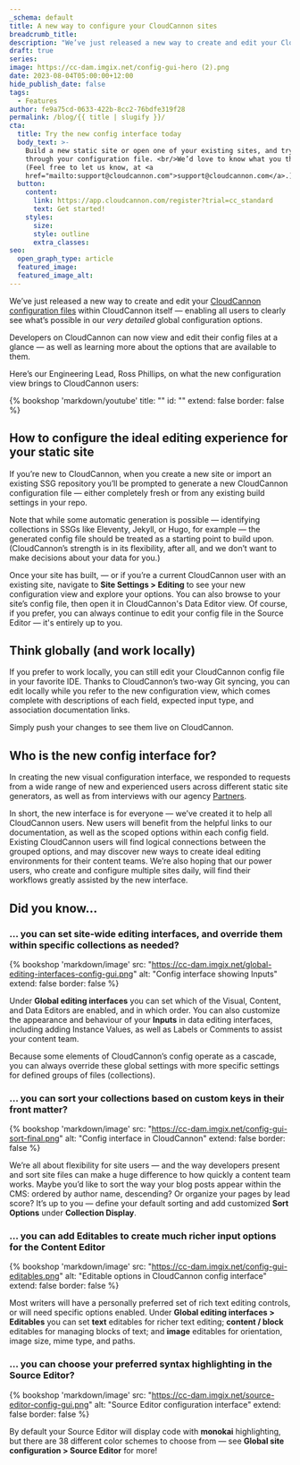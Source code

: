 ```yaml
---
_schema: default
title: A new way to configure your CloudCannon sites
breadcrumb_title:
description: "We’ve just released a new way to create and edit your CloudCannon configuration files within CloudCannon itself\_—\_enabling all users to clearly see what’s possible in our very detailed global configuration options. "
draft: true
series:
image: https://cc-dam.imgix.net/config-gui-hero (2).png
date: 2023-08-04T05:00:00+12:00
hide_publish_date: false
tags:
  - Features
author: fe9a75cd-0633-422b-8cc2-76bdfe319f28
permalink: /blog/{{ title | slugify }}/
cta:
  title: Try the new config interface today
  body_text: >-
    Build a new static site or open one of your existing sites, and try browsing
    through your configuration file. <br/>We’d love to know what you think!
    (Feel free to let us know, at <a
    href="mailto:support@cloudcannon.com">support@cloudcannon.com</a>.)
  button:
    content:
      link: https://app.cloudcannon.com/register?trial=cc_standard
      text: Get started!
    styles:
      size:
      style: outline
      extra_classes:
seo:
  open_graph_type: article
  featured_image:
  featured_image_alt:
---
```

We’ve just released a new way to create and edit your [CloudCannon configuration files](https://cloudcannon.com/documentation/guides/getting-started/configuring-your-cms/) within CloudCannon itself — enabling all users to clearly see what’s possible in our *very detailed* global configuration options.

Developers on CloudCannon can now view and edit their config files at a glance — as well as learning more about the options that are available to them.

Here’s our Engineering Lead, Ross Phillips, on what the new configuration view brings to CloudCannon users:

{% bookshop 'markdown/youtube' title: "" id: "" extend: false border: false %}

## How to configure the ideal editing experience for your static site

If you’re new to CloudCannon, when you create a new site or import an existing SSG repository you’ll be prompted to generate a new CloudCannon configuration file — either completely fresh or from any existing build settings in your repo.

Note that while some automatic generation is possible — identifying collections in SSGs like Eleventy, Jekyll, or Hugo, for example — the generated config file should be treated as a starting point to build upon. (CloudCannon’s strength is in its flexibility, after all, and we don’t want to make decisions about your data for you.)

Once your site has built, — or if you’re a current CloudCannon user with an existing site, navigate to **Site Settings &gt; Editing** to see your new configuration view and explore your options. You can also browse to your site’s config file, then open it in CloudCannon's Data Editor view. Of course, if you prefer, you can always continue to edit your config file in the Source Editor — it's entirely up to you.

## Think globally (and work locally)

If you prefer to work locally, you can still edit your CloudCannon config file in your favorite IDE. Thanks to CloudCannon’s two-way Git syncing, you can edit locally while you refer to the new configuration view, which comes complete with descriptions of each field, expected input type, and association documentation links.

Simply push your changes to see them live on CloudCannon.

## Who is the new config interface for?

In creating the new visual configuration interface, we responded to requests from a wide range of new and experienced users across different static site generators, as well as from interviews with our agency [Partners](https://cloudcannon.com/partner-program/).

In short, the new interface is for everyone — we’ve created it to help all CloudCannon users. New users will benefit from the helpful links to our documentation, as well as the scoped options within each config field. Existing CloudCannon users will find logical connections between the grouped options, and may discover new ways to create ideal editing environments for their content teams. We’re also hoping that our power users, who create and configure multiple sites daily, will find their workflows greatly assisted by the new interface.

## Did you know…

### ​​​… you can set site-wide editing interfaces, and override them within specific collections as needed?

{% bookshop 'markdown/image' src: "https://cc-dam.imgix.net/global-editing-interfaces-config-gui.png" alt: "Config interface showing Inputs" extend: false border: false %}

Under **Global editing interfaces** you can set which of the Visual, Content, and Data Editors are enabled, and in which order. You can also customize the appearance and behaviour of your **Inputs** in data editing interfaces, including adding Instance Values, as well as Labels or Comments to assist your content team.

Because some elements of CloudCannon’s config operate as a cascade, you can always override these global settings with more specific settings for defined groups of files (collections).

### … you can sort your collections based on custom keys in their front matter?

{% bookshop 'markdown/image' src: "https://cc-dam.imgix.net/config-gui-sort-final.png" alt: "Config interface in CloudCannon" extend: false border: false %}

We’re all about flexibility for site users — and the way developers present and sort site files can make a huge difference to how quickly a content team works. Maybe you’d like to sort the way your blog posts appear within the CMS: ordered by author name, descending? Or organize your pages by lead score? It’s up to you — define your default sorting and add customized **Sort** **Options** under **Collection Display**.

### … you can add Editables to create much richer input options for the Content Editor

{% bookshop 'markdown/image' src: "https://cc-dam.imgix.net/config-gui-editables.png" alt: "Editable options in CloudCannon config interface" extend: false border: false %}

Most writers will have a personally preferred set of rich text editing controls, or will need specific options enabled. Under **Global editing interfaces &gt; Editables** you can set **text** editables for richer text editing; **content / block** editables for managing blocks of text; and **image** editables for orientation, image size, mime type, and paths.

### … you can choose your preferred syntax highlighting in the Source Editor?

{% bookshop 'markdown/image' src: "https://cc-dam.imgix.net/source-editor-config-gui.png" alt: "Source Editor configuration interface" extend: false border: false %}

By default your Source Editor will display code with **monokai** highlighting, but there are 38 different color schemes to choose from — see **Global site configuration &gt; Source Editor** for more!